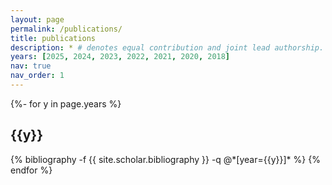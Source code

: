 ```yaml
---
layout: page
permalink: /publications/
title: publications
description: * # denotes equal contribution and joint lead authorship.
years: [2025, 2024, 2023, 2022, 2021, 2020, 2018]
nav: true
nav_order: 1
---
```

<!-- _pages/publications.md -->
<div class="publications">

{%- for y in page.years %}
  <h2 class="year">{{y}}</h2>
  {% bibliography -f {{ site.scholar.bibliography }} -q @*[year={{y}}]* %}
{% endfor %}

</div>
